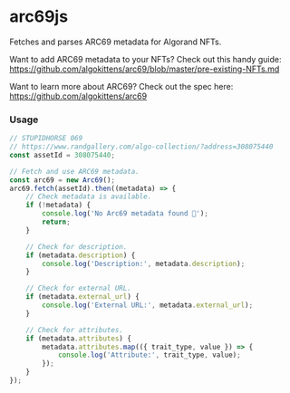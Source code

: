 # arc69js

Fetches and parses ARC69 metadata for Algorand NFTs.

Want to add ARC69 metadata to your NFTs? Check out this handy guide:
https://github.com/algokittens/arc69/blob/master/pre-existing-NFTs.md

Want to learn more about ARC69? Check out the spec here:
https://github.com/algokittens/arc69

### Usage

```js
// STUPIDHORSE 069
// https://www.randgallery.com/algo-collection/?address=308075440
const assetId = 308075440; 

// Fetch and use ARC69 metadata.
const arc69 = new Arc69();
arc69.fetch(assetId).then((metadata) => {
    // Check metadata is available.
    if (!metadata) {
        console.log('No Arc69 metadata found 🥱');
        return;
    }

    // Check for description.
    if (metadata.description) {
        console.log('Description:', metadata.description);
    }

    // Check for external URL.
    if (metadata.external_url) {
        console.log('External URL:', metadata.external_url);
    }

    // Check for attributes.
    if (metadata.attributes) {
        metadata.attributes.map(({ trait_type, value }) => {
            console.log('Attribute:', trait_type, value);
        });
    }
});
```